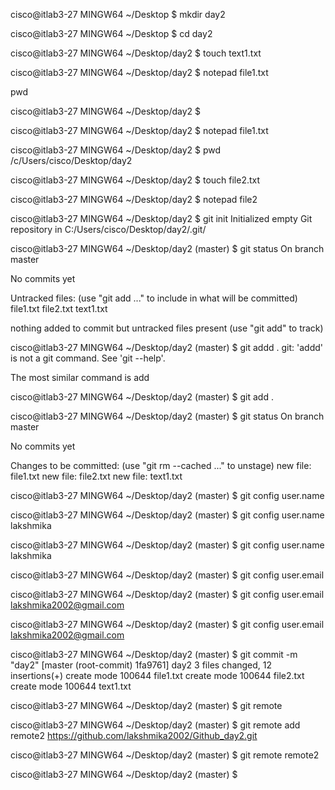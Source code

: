 
cisco@itlab3-27 MINGW64 ~/Desktop
$ mkdir day2

cisco@itlab3-27 MINGW64 ~/Desktop
$ cd day2

cisco@itlab3-27 MINGW64 ~/Desktop/day2
$ touch text1.txt

cisco@itlab3-27 MINGW64 ~/Desktop/day2
$ notepad file1.txt

pwd

cisco@itlab3-27 MINGW64 ~/Desktop/day2
$

cisco@itlab3-27 MINGW64 ~/Desktop/day2
$ notepad file1.txt

cisco@itlab3-27 MINGW64 ~/Desktop/day2
$ pwd
/c/Users/cisco/Desktop/day2

cisco@itlab3-27 MINGW64 ~/Desktop/day2
$ touch file2.txt

cisco@itlab3-27 MINGW64 ~/Desktop/day2
$ notepad file2

cisco@itlab3-27 MINGW64 ~/Desktop/day2
$ git init
Initialized empty Git repository in C:/Users/cisco/Desktop/day2/.git/

cisco@itlab3-27 MINGW64 ~/Desktop/day2 (master)
$ git status
On branch master

No commits yet

Untracked files:
  (use "git add <file>..." to include in what will be committed)
        file1.txt
        file2.txt
        text1.txt

nothing added to commit but untracked files present (use "git add" to track)

cisco@itlab3-27 MINGW64 ~/Desktop/day2 (master)
$ git addd .
git: 'addd' is not a git command. See 'git --help'.

The most similar command is
        add

cisco@itlab3-27 MINGW64 ~/Desktop/day2 (master)
$ git add .

cisco@itlab3-27 MINGW64 ~/Desktop/day2 (master)
$ git status
On branch master

No commits yet

Changes to be committed:
  (use "git rm --cached <file>..." to unstage)
        new file:   file1.txt
        new file:   file2.txt
        new file:   text1.txt


cisco@itlab3-27 MINGW64 ~/Desktop/day2 (master)
$ git config user.name

cisco@itlab3-27 MINGW64 ~/Desktop/day2 (master)
$ git config user.name lakshmika

cisco@itlab3-27 MINGW64 ~/Desktop/day2 (master)
$ git config user.name
lakshmika

cisco@itlab3-27 MINGW64 ~/Desktop/day2 (master)
$ git config user.email

cisco@itlab3-27 MINGW64 ~/Desktop/day2 (master)
$ git config user.email lakshmika2002@gmail.com

cisco@itlab3-27 MINGW64 ~/Desktop/day2 (master)
$ git config user.email
lakshmika2002@gmail.com

cisco@itlab3-27 MINGW64 ~/Desktop/day2 (master)
$ git commit -m "day2"
[master (root-commit) 1fa9761] day2
 3 files changed, 12 insertions(+)
 create mode 100644 file1.txt
 create mode 100644 file2.txt
 create mode 100644 text1.txt

cisco@itlab3-27 MINGW64 ~/Desktop/day2 (master)
$ git remote

cisco@itlab3-27 MINGW64 ~/Desktop/day2 (master)
$ git remote add remote2 https://github.com/lakshmika2002/Github_day2.git

cisco@itlab3-27 MINGW64 ~/Desktop/day2 (master)
$ git remote
remote2

cisco@itlab3-27 MINGW64 ~/Desktop/day2 (master)
$

